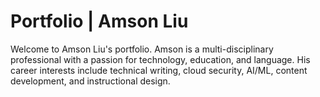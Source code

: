 # Portfolio | Amson Liu

Welcome to Amson Liu's portfolio. Amson is a multi-disciplinary professional with a passion for technology, education, and language. His career interests include technical writing, cloud security, AI/ML, content development, and instructional design.
